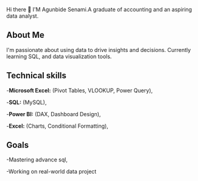   Hi there 👋 I'M Agunbide Senami.A graduate of accounting and an aspiring data analyst.
  

 ## About Me
 I'm passionate about using data to drive insights and decisions. Currently learning SQL, and data visualization tools.
 

 ## Technical skills
 -**Microsoft Excel:** (Pivot Tables, VLOOKUP, Power Query),
 
 -**SQL:** (MySQL),
 
 -**Power BI:** (DAX, Dashboard Design),
 
 -**Excel:** (Charts, Conditional Formatting),

## Goals
-Mastering advance sql,

-Working on real-world data project




 
 

<!--
**Senami-O/Senami-O** is a ✨ _special_ ✨ repository because its `README.md` (this file) appears on your GitHub profile.

Here are some ideas to get you started:      

- 🔭 I’m currently working on ...
- 🌱 I’m currently learning ...
- 👯 I’m looking to collaborate on ...
- 🤔 I’m looking for help with ...
- 💬 Ask me about ...
- 📫 How to reach me: ...
- 😄 Pronouns: ...
- ⚡ Fun fact: ...
-->
